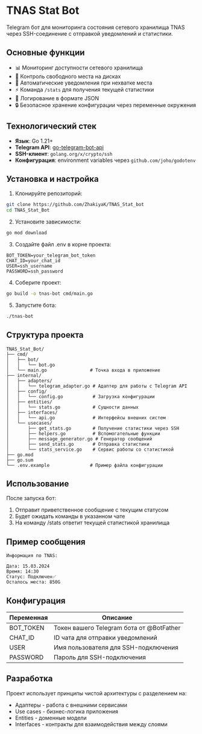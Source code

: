 # TNAS Stat Bot

Telegram бот для мониторинга состояния сетевого хранилища TNAS через SSH-соединение с отправкой уведомлений и статистики.

## Основные функции

- 📊 Мониторинг доступности сетевого хранилища
- 💾 Контроль свободного места на дисках
- 🔔 Автоматические уведомления при нехватке места
- ⚡ Команда `/stats` для получения текущей статистики
- 📝 Логирование в формате JSON
- 🔒 Безопасное хранение конфигурации через переменные окружения

## Технологический стек

- **Язык**: Go 1.21+
- **Telegram API**: [go-telegram-bot-api](https://github.com/go-telegram-bot-api/telegram-bot-api)
- **SSH-клиент**: `golang.org/x/crypto/ssh`
- **Конфигурация**: environment variables через `github.com/joho/godotenv`

## Установка и настройка


1. Клонируйте репозиторий:
```bash
git clone https://github.com/ZhakiyaK/TNAS_Stat_bot
cd TNAS_Stat_Bot
```
2. Установите зависимости:
```bash
go mod download
```
3. Создайте файл .env в корне проекта:
```env
BOT_TOKEN=your_telegram_bot_token
CHAT_ID=your_chat_id
USER=ssh_username
PASSWORD=ssh_password
```
4. Соберите проект:
```bash
go build -o tnas-bot cmd/main.go
```
5. Запустите бота:
```bash
./tnas-bot
```

## Структура проекта
```text
TNAS_Stat_Bot/
├── cmd/
│   ├── bot/
│   │   └── bot.go
│   └── main.go                # Точка входа в приложение
├── internal/
│   ├── adapters/
│   │   └── telegram_adapter.go # Адаптер для работы с Telegram API
│   ├── config/
│   │   └── config.go           # Загрузка конфигурации
│   ├── entities/
│   │   └── stats.go            # Сущности данных
│   ├── interfaces/
│   │   └── api.go              # Интерфейсы внешних систем
│   └── usecases/
│       ├── get_stats.go        # Получение статистики через SSH
│       ├── helpers.go          # Вспомогательные функции
│       ├── message_generator.go # Генератор сообщений
│       ├── send_stats.go       # Отправка статистики
│       └── stats_service.go    # Сервис работы со статистикой
├── go.mod
├── go.sum
└── .env.example               # Пример файла конфигурации
```

## Использование
После запуска бот:
  1. Отправит приветственное сообщение с текущим статусом
  2. Будет ожидать команды в указанном чате
  3. На команду /stats ответит текущей статистикой хранилища

## Пример сообщения
```text
Информация по TNAS:

Дата: 15.03.2024
Время: 14:30
Статус: Подключен✅
Осталось места: 850G
```
## Конфигурация
| Переменная | Описание |
|--------|----------|
| BOT_TOKEN | Токен вашего Telegram бота от @BotFather|
| CHAT_ID |	ID чата для отправки уведомлений|
| USER | Имя пользователя для SSH-подключения|
| PASSWORD |	Пароль для SSH-подключения|

## Разработка
Проект использует принципы чистой архитектуры с разделением на:
  - Адаптеры - работа с внешними сервисами
  - Use cases - бизнес-логика приложения
  - Entities - доменные модели
  - Interfaces - контракты для взаимодействия между слоями
